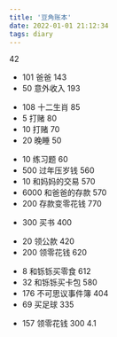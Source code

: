 ```yaml
---
title: '豆角账本'
date: 2022-01-01 21:12:34
tags: diary
---
```


  42
+ 101 爸爸  143
+ 50 意外收入 193
- 108 十二生肖 85
- 5 打赌 80
- 10 打赌 70
- 20 晚睡 50
+ 10 练习题 60
+ 500 过年压岁钱 560
+ 10 和妈妈的交易 570
+ 6000 和爸爸的存款 570
+ 200 存款变零花钱 770
- 300 买书 400
+ 20 领公款 420
+ 200 领零花钱 620
- 8 和铄铄买零食 612
- 32  和铄铄买卡包 580
- 176 不可思议事件簿 404
- 69 买足球 335
+ 157 领零花钱 300  4.1   
 
